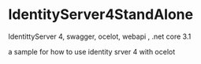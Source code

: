 # IdentityServer4StandAlone
IdentittyServer 4, swagger, ocelot, webapi , .net core 3.1

a sample for how to use identity srver 4 with ocelot
